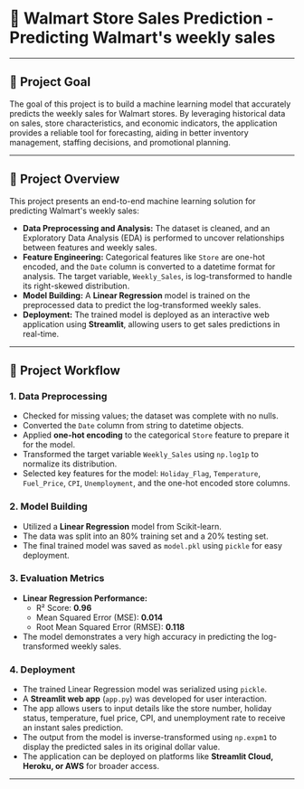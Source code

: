 # 🛒 Walmart Store Sales Prediction  - Predicting Walmart's weekly sales

---

## 📌 Project Goal
The goal of this project is to build a machine learning model that accurately predicts the weekly sales for Walmart stores. By leveraging historical data on sales, store characteristics, and economic indicators, the application provides a reliable tool for forecasting, aiding in better inventory management, staffing decisions, and promotional planning.

---

## 📖 Project Overview
This project presents an end-to-end machine learning solution for predicting Walmart's weekly sales:

- **Data Preprocessing and Analysis:** The dataset is cleaned, and an Exploratory Data Analysis (EDA) is performed to uncover relationships between features and weekly sales.
- **Feature Engineering:** Categorical features like `Store` are one-hot encoded, and the `Date` column is converted to a datetime format for analysis. The target variable, `Weekly_Sales`, is log-transformed to handle its right-skewed distribution.
- **Model Building:** A **Linear Regression** model is trained on the preprocessed data to predict the log-transformed weekly sales.
- **Deployment:** The trained model is deployed as an interactive web application using **Streamlit**, allowing users to get sales predictions in real-time.

---

## 🔄 Project Workflow

### 1. Data Preprocessing
- Checked for missing values; the dataset was complete with no nulls.
- Converted the `Date` column from string to datetime objects.
- Applied **one-hot encoding** to the categorical `Store` feature to prepare it for the model.
- Transformed the target variable `Weekly_Sales` using `np.log1p` to normalize its distribution.
- Selected key features for the model: `Holiday_Flag`, `Temperature`, `Fuel_Price`, `CPI`, `Unemployment`, and the one-hot encoded store columns.

### 2. Model Building
- Utilized a **Linear Regression** model from Scikit-learn.
- The data was split into an 80% training set and a 20% testing set.
- The final trained model was saved as `model.pkl` using `pickle` for easy deployment.

### 3. Evaluation Metrics
- **Linear Regression Performance:**
  - R² Score: **0.96**
  - Mean Squared Error (MSE): **0.014**
  - Root Mean Squared Error (RMSE): **0.118**
- The model demonstrates a very high accuracy in predicting the log-transformed weekly sales.

### 4. Deployment
- The trained Linear Regression model was serialized using `pickle`.
- A **Streamlit web app** (`app.py`) was developed for user interaction.
- The app allows users to input details like the store number, holiday status, temperature, fuel price, CPI, and unemployment rate to receive an instant sales prediction.
- The output from the model is inverse-transformed using `np.expm1` to display the predicted sales in its original dollar value.
- The application can be deployed on platforms like **Streamlit Cloud, Heroku, or AWS** for broader access.

---
